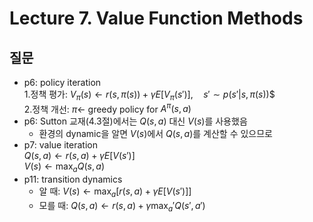 # Lecture 7. Value Function Methods

## 질문
- p6: policy iteration  
  1.정책 평가:
  $V_\pi(s)\leftarrow r(s,\pi(s))+\gamma E\left[V_\pi(s')\right], \quad s'\sim p(s'|s,\pi(s))$$  
  2.정책 개선:
  $\pi\leftarrow$ greedy policy for $A^\pi(s,a)$  
- p6: Sutton 교재(4.3절)에서는 $Q(s,a)$ 대신 $V(s)$를 사용했음  
  - 환경의 dynamic을 알면 $V(s)$에서 $Q(s,a)$를 계산할 수 있으므로  
- p7: value iteration    
  $Q(s,a)\leftarrow r(s,a)+\gamma E[V(s')]$    
  $V(s)\leftarrow \max_a Q(s,a)$
- p11: transition dynamics
  - 알 때: $V(s)\leftarrow \max_a \left[ r(s,a)+\gamma E[V(s')] \right]$
  - 모를 때: $Q(s,a)\leftarrow r(s,a)+\gamma\max_a' Q(s',a')$
  


